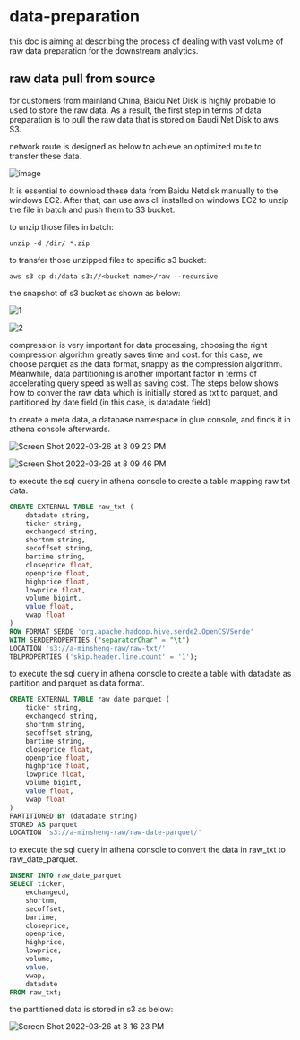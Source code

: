 # data-preparation

this doc is aiming at describing the process of dealing with vast volume of raw data preparation for the downstream analytics.

## raw data pull from source
for customers from mainland China, Baidu Net Disk is highly probable to used to store the raw data. As a result, the first step in terms of data preparation is to pull the raw data that is stored on Baudi Net Disk to aws S3.

network route is designed as below to achieve an optimized route to transfer these data.

![image](https://user-images.githubusercontent.com/97269758/160224355-aadf9cbb-71e7-4b8e-8803-30b974e48e43.png)

It is essential to download these data from Baidu Netdisk manually to the windows EC2. After that, can use aws cli installed on windows EC2 to unzip the file in batch and push them to S3 bucket.

to unzip those files in batch:
```
unzip -d /dir/ *.zip
```
to transfer those unzipped files to specific s3 bucket:
```
aws s3 cp d:/data s3://<bucket name>/raw --recursive
```
the snapshot of s3 bucket as shown as below:

![1](https://user-images.githubusercontent.com/97269758/160239260-d6dee628-b269-48d9-b65f-11dfbfe54914.png)

![2](https://user-images.githubusercontent.com/97269758/160239361-ae467f9b-00a9-4310-bc19-913c923dec56.png)

compression is very important for data processing, choosing the right compression algorithm greatly saves time and cost.
for this case, we choose parquet as the data format, snappy as the compression algorithm. Meanwhile, data partitioning is another important factor in terms of accelerating query speed as well as saving cost.
The steps below shows how to conver the raw data which is initially stored as txt to parquet, and partitioned by date field (in this case, is datadate field)

to create a meta data, a database namespace in glue console, and finds it in athena console afterwards.

![Screen Shot 2022-03-26 at 8 09 23 PM](https://user-images.githubusercontent.com/97269758/160238739-8f8dd6aa-959f-4d90-bd71-fdcd1d0430b4.png)

![Screen Shot 2022-03-26 at 8 09 46 PM](https://user-images.githubusercontent.com/97269758/160238755-4d4c1dab-7440-4772-b540-0a8226311b8b.png)

to execute the sql query in athena console to create a table mapping raw txt data.

```sql
CREATE EXTERNAL TABLE raw_txt (
	datadate string,
	ticker string,
	exchangecd string,
	shortnm string,
	secoffset string,
	bartime string,
	closeprice float,
	openprice float,
	highprice float,
	lowprice float,
	volume bigint,
	value float,
	vwap float
) 
ROW FORMAT SERDE 'org.apache.hadoop.hive.serde2.OpenCSVSerde' 
WITH SERDEPROPERTIES ("separatorChar" = "\t")
LOCATION 's3://a-minsheng-raw/raw-txt/' 
TBLPROPERTIES ('skip.header.line.count' = '1');
```
to execute the sql query in athena console to create a table with datadate as partition and parquet as data format.

```sql
CREATE EXTERNAL TABLE raw_date_parquet (
	ticker string,
	exchangecd string,
	shortnm string,
	secoffset string,
	bartime string,
	closeprice float,
	openprice float,
	highprice float,
	lowprice float,
	volume bigint,
	value float,
	vwap float
) 
PARTITIONED BY (datadate string)
STORED AS parquet
LOCATION 's3://a-minsheng-raw/raw-date-parquet/'
```

to execute the sql query in athena console to convert the data in raw_txt to raw_date_parquet.

```sql
INSERT INTO raw_date_parquet
SELECT ticker,
	exchangecd,
	shortnm,
	secoffset,
	bartime,
	closeprice,
	openprice,
	highprice,
	lowprice,
	volume,
	value,
	vwap,
	datadate
FROM raw_txt;
```
the partitioned data is stored in s3 as below:

![Screen Shot 2022-03-26 at 8 16 23 PM](https://user-images.githubusercontent.com/97269758/160239032-76966a93-0ffa-4ea8-a124-9c19d1aed85b.png)

